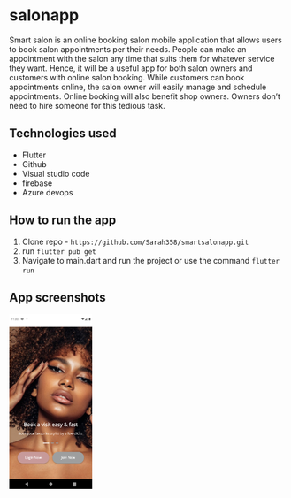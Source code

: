 # salonapp

Smart salon is an online booking salon mobile application that allows users to book salon appointments per their needs. 
People can make an appointment with the salon any time that suits them for whatever service they want.
 Hence, it will be a useful app for both salon owners and customers with online salon booking.
  While customers can book appointments online, the salon owner will easily manage and schedule appointments.
   Online booking will also benefit shop owners. Owners don’t need to hire someone for this tedious task.

## Technologies used
- Flutter
- Github
- Visual studio code
- firebase
- Azure devops

## How to run the app

1. Clone repo - ```https://github.com/Sarah358/smartsalonapp.git```
2. run  ```flutter pub get```
3. Navigate to main.dart and run the project or use the command ``` flutter run ```

## App screenshots
<img src="Screenshot_1674201618.png" width="150"> 


  
